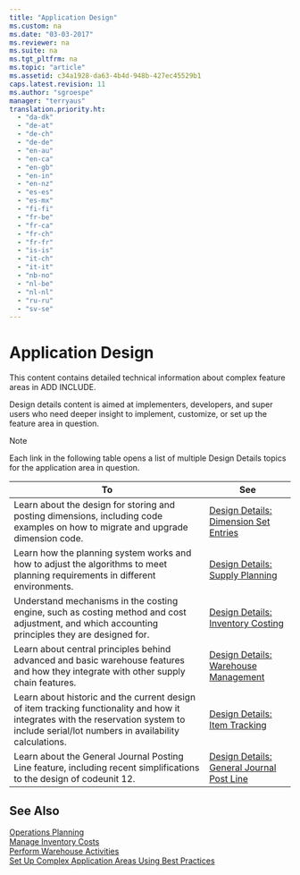 ```yaml
---
title: "Application Design"
ms.custom: na
ms.date: "03-03-2017"
ms.reviewer: na
ms.suite: na
ms.tgt_pltfrm: na
ms.topic: "article"
ms.assetid: c34a1928-da63-4b4d-948b-427ec45529b1
caps.latest.revision: 11
ms.author: "sgroespe"
manager: "terryaus"
translation.priority.ht: 
  - "da-dk"
  - "de-at"
  - "de-ch"
  - "de-de"
  - "en-au"
  - "en-ca"
  - "en-gb"
  - "en-in"
  - "en-nz"
  - "es-es"
  - "es-mx"
  - "fi-fi"
  - "fr-be"
  - "fr-ca"
  - "fr-ch"
  - "fr-fr"
  - "is-is"
  - "it-ch"
  - "it-it"
  - "nb-no"
  - "nl-be"
  - "nl-nl"
  - "ru-ru"
  - "sv-se"
---
```

# Application Design
This content contains detailed technical information about complex feature areas in ADD INCLUDE<!--[!INCLUDE[navnow](../ApplicationDesign/includes/navnow_md.md)]-->.  
  
 Design details content is aimed at implementers, developers, and super users who need deeper insight to implement, customize, or set up the feature area in question.  
  
> [!NOTE]  
>  Each link in the following table opens a list of multiple Design Details topics for the application area in question.  
  
|**To**|**See**|  
|------------|-------------|  
|Learn about the design for storing and posting dimensions, including code examples on how to migrate and upgrade dimension code.|[Design Details: Dimension Set Entries](../ApplicationDesign/design-details-dimension-set-entries.md)|  
|Learn how the planning system works and how to adjust the algorithms to meet planning requirements in different environments.|[Design Details: Supply Planning](../ApplicationDesign/design-details-supply-planning.md)|  
|Understand mechanisms in the costing engine, such as costing method and cost adjustment, and which accounting principles they are designed for.|[Design Details: Inventory Costing](../ApplicationDesign/design-details-inventory-costing.md)|  
|Learn about central principles behind advanced and basic warehouse features and how they integrate with other supply chain features.|[Design Details: Warehouse Management](../ApplicationDesign/design-details-warehouse-management.md)|  
|Learn about historic and the current design of item tracking functionality and how it integrates with the reservation system to include serial\/lot numbers in availability calculations.|[Design Details: Item Tracking](../ApplicationDesign/design-details-item-tracking.md)|  
|Learn about the General Journal Posting Line feature, including recent simplifications to the design of codeunit 12.|[Design Details: General Journal Post Line](../ApplicationDesign/design-details-general-journal-post-line.md)|  
  
## See Also  
 [Operations Planning](../OperationsPlanning/operations-planning.md)   
 [Manage Inventory Costs](../Finance/manage-inventory-costs.md)   
 [Perform Warehouse Activities](../WarehouseActivities/perform-warehouse-activities.md)   
 [Set Up Complex Application Areas Using Best Practices](../SetupAndAdministration/set-up-complex-application-areas-using-best-practices.md)